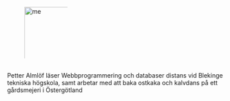 
<div class="byline">
    <figure>
        <div style="width:100px; height:120px; overflow:hidden;">
        <img src="img/me.jpg" alt="me" style="height:180px; object-fit: cover;margin:auto"/>
        </div>
    </figure>
    <p><br>Petter Almlöf läser Webbprogrammering och databaser distans vid Blekinge tekniska högskola, samt arbetar med att baka ostkaka och kalvdans på ett gårdsmejeri i Östergötland
    </p>
</div>

